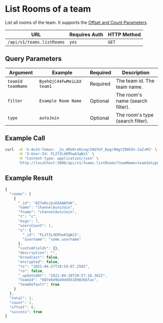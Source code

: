 # List Rooms of a team

List all rooms of the team. It supports the [Offset and Count Parameters](../../other-important-endpoints/offset-and-count-and-sort-info.md).

| URL                       | Requires Auth | HTTP Method |
| ------------------------- | ------------- | ----------- |
| `/api/v1/teams.listRooms` | `yes`         | `GET`       |

## Query Parameters

| Argument            | Example                     | Required | Description                      |
| ------------------- | --------------------------- | -------- | -------------------------------- |
| `teamId` `teamName` | `ByehQjC44FwMeiLbX` `team1` | Required | The team id. The team name.      |
| `filter`            | `Example Room Name`         | Optional | The room's name (search filter). |
| `type`              | `autoJoin`                  | Optional | The room's type (search filter). |

## Example Call

```bash
curl  -H 'X-Auth-Token: _2u_4MzRroRcnqc59GYUY_Kwgr9HgtZ9HCKn-2aIvMJ' \
      -H 'X-User-Id: FL2fZL4ERhwA3gWiS' \
      -H "Content-type: application/json" \
      'http://localhost:3000/api/v1/teams.listRooms?teamName=team1&type=autoJoin'
```

## Example Result

```javascript
{
  "rooms": [
    {
      "_id": "8Z7eRsibvD5AANfmK",
      "name": "channelAutoJoin",
      "fname": "channelAutoJoin",
      "t": "c",
      "msgs": 7,
      "usersCount": 1,
      "u": {
        "_id": "FL2fZL4ERhwA3gWiS",
        "username": "some.username"
      },
      "customFields": {},
      "description": "",
      "broadcast": false,
      "encrypted": false,
      "ts": "2021-04-27T19:59:07.258Z",
      "ro": false,
      "_updatedAt": "2021-04-28T20:57:18.362Z",
      "teamId": "607e0d9b49d493189836bfac",
      "teamDefault": true
    }
  ],
  "total": 1,
  "count": 1,
  "offset": 0,
  "success": true
}
```
